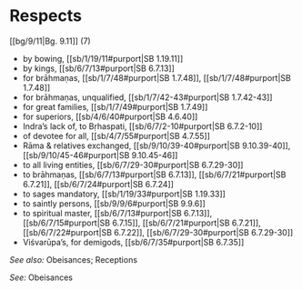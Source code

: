 # Respects

[[bg/9/11|Bg. 9.11]] (7)

* by bowing, [[sb/1/19/11#purport|SB 1.19.11]]
* by kings, [[sb/6/7/13#purport|SB 6.7.13]]
* for brāhmaṇas, [[sb/1/7/48#purport|SB 1.7.48]], [[sb/1/7/48#purport|SB 1.7.48]]
* for brāhmaṇas, unqualified, [[sb/1/7/42-43#purport|SB 1.7.42-43]]
* for great families, [[sb/1/7/49#purport|SB 1.7.49]]
* for superiors, [[sb/4/6/40#purport|SB 4.6.40]]
* Indra’s lack of, to Bṛhaspati, [[sb/6/7/2-10#purport|SB 6.7.2-10]]
* of devotee for all, [[sb/4/7/55#purport|SB 4.7.55]]
* Rāma & relatives exchanged, [[sb/9/10/39-40#purport|SB 9.10.39-40]], [[sb/9/10/45-46#purport|SB 9.10.45-46]]
* to all living entities, [[sb/6/7/29-30#purport|SB 6.7.29-30]]
* to brāhmaṇas, [[sb/6/7/13#purport|SB 6.7.13]], [[sb/6/7/21#purport|SB 6.7.21]], [[sb/6/7/24#purport|SB 6.7.24]]
* to sages mandatory, [[sb/1/19/33#purport|SB 1.19.33]]
* to saintly persons, [[sb/9/9/6#purport|SB 9.9.6]]
* to spiritual master, [[sb/6/7/13#purport|SB 6.7.13]], [[sb/6/7/15#purport|SB 6.7.15]], [[sb/6/7/21#purport|SB 6.7.21]], [[sb/6/7/22#purport|SB 6.7.22]], [[sb/6/7/29-30#purport|SB 6.7.29-30]]
* Viśvarūpa’s, for demigods, [[sb/6/7/35#purport|SB 6.7.35]]

*See also:* Obeisances; Receptions

*See:* Obeisances
